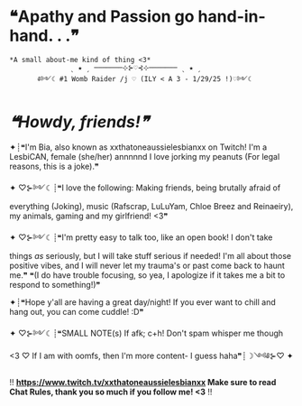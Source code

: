 # ❝Apathy and Passion go hand-in-hand. . .❞
    *A small about-me kind of thing <3*
                   ˎ ★ ˏ ───────⊹⊱♡⊰⊹─────── ˎ ★ ˏ
           ༅༻☾ #1 Womb Raider /j ♡ (ILY < A 3 - 1/29/25 !)♡༻☾ 

# *❝Howdy, friends!❞*
 ✦┊❝I'm Bia, also known as xxthatoneaussielesbianxx on Twitch! I'm a LesbiCAN, female (she/her) annnnnd I love jorking my peanuts (For legal reasons, this is a joke).❞

✦          ♡⊱༻☾┊❝I love the following: Making friends, being brutally afraid of everything (Joking), music (Rafscrap, LuLuYam, Chloe Breez and Reinaeiry), my animals, gaming and my girlfriend! <3❞

✦          ♡⊱༻☾┊❝I'm pretty easy to talk too, like an open book! I don't take things *as* seriously, but I will take stuff serious if needed! I'm all about those positive vibes, and I will never let my trauma's or past come back to haunt me.❞
    ❝(I do have trouble focusing, so yea, I apologize if it takes me a bit to respond to something!)❞

✦┊❝Hope y'all are having a great day/night! If you ever want to chill and hang out, you can come cuddle! :D❞

✦     ♡⊱༻☾┊❝SMALL NOTE(s) If afk; c+h! Don't spam whisper me though <3     ♡      If I am with oomfs, then I'm more content- I guess haha❞┊☽༺༅⊱♡     ✦

!! **https://www.twitch.tv/xxthatoneaussielesbianxx Make sure to read Chat Rules, thank you so much if you follow me! <3** !!
